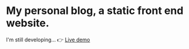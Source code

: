 # My personal blog, a static front end website.


I'm still developing... 👉 [Live demo](https://personal-blog-website-beta.vercel.app/)